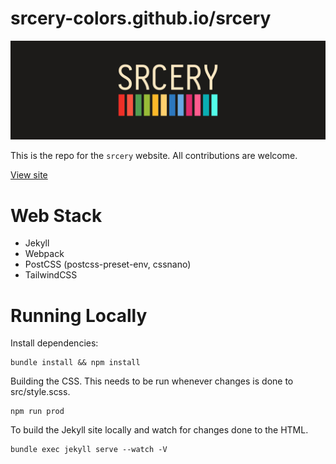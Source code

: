 # srcery-colors.github.io/srcery

![Srcery Banner](/assets/images/title.png)

This is the repo for the `srcery` website.  All contributions are
welcome.

[View site](srcery-colors.github.io/srcery)

# Web Stack

* Jekyll
* Webpack
* PostCSS (postcss-preset-env, cssnano)
* TailwindCSS

# Running Locally

Install dependencies:

    bundle install && npm install

Building the CSS.  This needs to be run whenever changes is done to src/style.scss.

    npm run prod

To build the Jekyll site locally and watch for changes done to the HTML.

    bundle exec jekyll serve --watch -V
